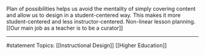 Plan of possibilities helps us avoid the mentality of simply covering content and allow us to design in a student-centered way. This makes it more student-centered and less instructor-centered. Non-linear lesson planning. [[Our main job as a teacher is to be a curator]]
* * *
#statement Topics: [[Instructional Design]] [[Higher Education]]